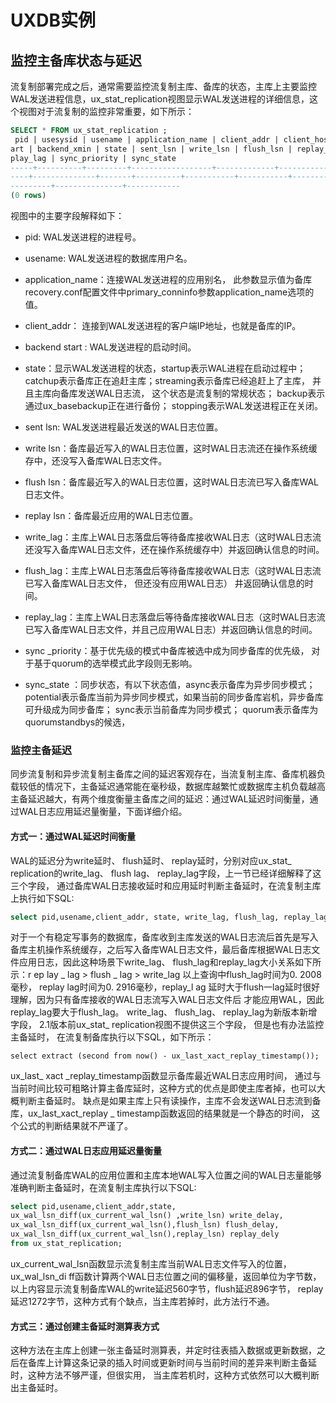 # UXDB实例

## 监控主备库状态与延迟

流复制部署完成之后，通常需要监控流复制主库、备库的状态，主库上主要监控WAL发送进程信息，ux_stat_replication视图显示WAL发送进程的详细信息，这个视图对于流复制的监控非常重要，如下所示：

```sql
SELECT * FROM ux_stat_replication ; 
 pid | usesysid | usename | application_name | client_addr | client_hostname | client_port | backend_st
art | backend_xmin | state | sent_lsn | write_lsn | flush_lsn | replay_lsn | write_lag | flush_lag | re
play_lag | sync_priority | sync_state 
-----+----------+---------+------------------+-------------+-----------------+-------------+-----------
----+--------------+-------+----------+-----------+-----------+------------+-----------+-----------+---
---------+---------------+------------
(0 rows)
```

 视图中的主要字段解释如下：

- pid:  WAL发送进程的进程号。

- usename:  WAL发送进程的数据库用户名。
- application_name：连接WAL发送进程的应用别名， 此参数显示值为备库recovery.conf配置文件中primary_conninfo参数application_name选项的值。
- client_addr： 连接到WAL发送进程的客户端IP地址，也就是备库的IP。
- backend  start :  WAL发送进程的启动时间。
- state：显示WAL发送进程的状态，startup表示WAL进程在启动过程中； catchup表示备库正在追赶主库；streaming表示备库已经追赶上了主库， 并且主库向备库发送WAL日志流， 这个状态是流复制的常规状态； backup表示通过ux_basebackup正在进行备份； stopping表示WAL发送进程正在关闭。
- sent lsn:  WAL发送进程最近发送的WAL日志位置。
- write  lsn：备库最近写入的WAL日志位置，这时WAL日志流还在操作系统缓存中，还没写入备库WAL日志文件。
- flush  lsn：备库最近写入的WAL日志位置，这时WAL日志流已写入备库WAL日志文件。
- replay  lsn：备库最近应用的WAL日志位置。
- write_lag：主库上WAL日志落盘后等待备库接收WAL日志（这时WAL日志流还没写入备库WAL日志文件，还在操作系统缓存中）并返回确认信息的时间。
- flush_lag：主库上WAL日志落盘后等待备库接收WAL日志（这时WAL日志流已写入备库WAL日志文件， 但还没有应用WAL日志） 井返回确认信息的时间。
- replay_lag：主库上WAL日志落盘后等待备库接收WAL日志（这时WAL日志流已写入备库WAL日志文件，并且己应用WAL日志）并返回确认信息的时间。
-  sync _priority：基于优先级的模式中备库被选中成为同步备库的优先级， 对于基于quorum的选举模式此字段则无影响。
- sync_state ：同步状态，有以下状态值，async表示备库为异步同步模式； potential表示备库当前为异步同步模式，如果当前的同步备库岩机，异步备库可升级成为同步备库； sync表示当前备库为同步模式； quorum表示备库为quorumstandbys的候选，

### 监控主备延迟

同步流复制和异步流复制主备库之间的延迟客观存在，当流复制主库、备库机器负载较低的情况下，主备延迟通常能在毫秒级，数据库越繁忙或数据库主机负载越高主备延迟越大，有两个维度衡量主备库之间的延迟：通过WAL延迟时间衡量，通过WAL日志应用延迟量衡量，下面详细介绍。

#### 方式一：通过WAL延迟时间衡量

WAL的延迟分为write延时、 flush延时、 replay延时，分别对应ux_stat_ replication的write_lag、 flush lag、 replay_lag字段，上一节已经详细解释了这三个字段， 通过备库WAL日志接收延时和应用延时判断主备延时，在流复制主库上执行如下SQL:

```sql
select pid,usename,client_addr, state, write_lag, flush_lag, replay_lag from ux_stat_replication ; 
```

对于一个有稳定写事务的数据库，备库收到主库发送的WAL日志流后首先是写入备库主机操作系统缓存，之后写入备库WAL日志文件，最后备库根据WAL日志文件应用日志，因此这种场景下write_lag、 flush_lag和replay_lag大小关系如下所示：r ep lay _ lag  >  flush _ lag  >  write_lag 以上查询中flush_lag时间为0. 2008毫秒， replay lag时间为0. 2916毫秒，replay_l ag 
延时大于flush一lag延时很好理解，因为只有备库接收的WAL日志流写入WAL日志文件后
才能应用WAL，因此replay_lag要大于flush_lag。
write_lag、 flush_lag、 replay_lag为新版本新增字段， 2.1版本前ux_stat_ 
replication视图不提供这三个字段， 但是也有办法监控主备延时， 在流复制备库执行以下SQL，如下所示：

```
select extract (second from now() - ux_last_xact_replay_timestamp()); 
```

ux_last_ xact _replay_timestamp函数显示备库最近WAL日志应用时间， 通过与当前时间比较可粗略计算主备库延时，这种方式的优点是即使主库者掉，也可以大概判断主备延时。 缺点是如果主库上只有读操作，主库不会发送WAL日志流到备库，ux_last_xact_replay _ timestamp函数返回的结果就是一个静态的时间， 这个公式的判断结果就不严谨了。

#### 方式二：通过WAL日志应用延迟量衡量

通过流复制备库WAL的应用位置和主库本地WAL写入位置之间的WAL日志量能够准确判断主备延时，在流复制主库执行以下SQL:

```sql
select pid,usename,client_addr,state, 
ux_wal_lsn_diff(ux_current_wal_lsn() ,write_lsn) write_delay,
ux_wal_lsn_diff(ux_current_wal_lsn(),flush_lsn) flush_delay, 
ux_wal_lsn_diff(ux_current_wal_lsn(),replay_lsn) replay_dely 
from ux_stat_replication; 
```

ux_current_wal_lsn函数显示流复制主库当前WAL日志文件写入的位置，ux_wal_lsn_di ff函数计算两个WAL日志位置之间的偏移量，返回单位为字节数，以上内容显示流复制备库WAL的write延迟560字节，flush延迟896字节， replay延迟1272字节，这种方式有个缺点，当主库若掉时，此方法行不通。

#### 方式三：通过创建主备延时测算表方式

这种方法在主库上创建一张主备延时测算表，并定时往表插入数据或更新数据，之后在备库上计算这条记录的插入时间或更新时间与当前时间的差异来判断主备延时，这种方法不够严谨，但很实用， 当主库若机时，这种方式依然可以大概判断出主备延时。
